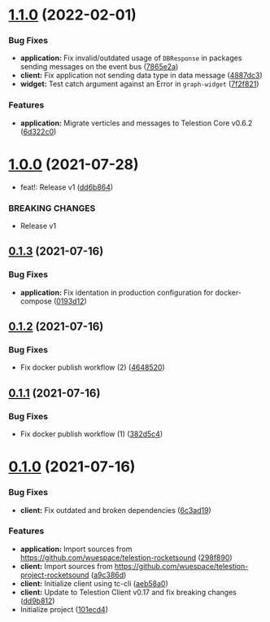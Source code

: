 # [1.1.0](https://github.com/wuespace/telestion-project-rocketsound/compare/v1.0.0...v1.1.0) (2022-02-01)


### Bug Fixes

* **application:** Fix invalid/outdated usage of `DBResponse` in packages sending messages on the event bus ([7865e2a](https://github.com/wuespace/telestion-project-rocketsound/commit/7865e2ab8a6507d756c4662ad376715963a63499))
* **client:** Fix application not sending data type in data message ([4887dc3](https://github.com/wuespace/telestion-project-rocketsound/commit/4887dc3bd612b2fe0a4faf1755f42433c2d6eac7))
* **widget:** Test catch argument against an Error in `graph-widget` ([7f2f821](https://github.com/wuespace/telestion-project-rocketsound/commit/7f2f82189565cf589dc77285b69815183a456f05))


### Features

* **application:** Migrate verticles and messages to Telestion Core v0.6.2 ([6d322c0](https://github.com/wuespace/telestion-project-rocketsound/commit/6d322c0dbbc6bc399b67d94ff7e58fa06d9269a4))



# [1.0.0](https://github.com/wuespace/telestion-project-rocketsound/compare/v0.1.3...v1.0.0) (2021-07-28)


* feat!: Release v1 ([dd6b864](https://github.com/wuespace/telestion-project-rocketsound/commit/dd6b864d075945fd0a0a09e104bc774afa0cadb0))


### BREAKING CHANGES

* Release v1



## [0.1.3](https://github.com/wuespace/telestion-project-rocketsound/compare/v0.1.2...v0.1.3) (2021-07-16)


### Bug Fixes

* **application:** Fix identation in production configuration for docker-compose ([0193d12](https://github.com/wuespace/telestion-project-rocketsound/commit/0193d1275f2f438d010e09b9b58a4577a9c5960e))



## [0.1.2](https://github.com/wuespace/telestion-project-rocketsound/compare/v0.1.1...v0.1.2) (2021-07-16)


### Bug Fixes

* Fix docker publish workflow (2) ([4648520](https://github.com/wuespace/telestion-project-rocketsound/commit/46485203051d060be06d4dbdc46e1e85250f02f4))



## [0.1.1](https://github.com/wuespace/telestion-project-rocketsound/compare/v0.1.0...v0.1.1) (2021-07-16)


### Bug Fixes

* Fix docker publish workflow (1) ([382d5c4](https://github.com/wuespace/telestion-project-rocketsound/commit/382d5c41120eb9d2dce530cf07867dfe786bca03))



# [0.1.0](https://github.com/wuespace/telestion-project-rocketsound/compare/101ecd40e039b88bf5bfb9e677d93251433e4a09...v0.1.0) (2021-07-16)


### Bug Fixes

* **client:** Fix outdated and broken dependencies ([6c3ad19](https://github.com/wuespace/telestion-project-rocketsound/commit/6c3ad19adf5ed11b8be8a9cbba19cf05ea653b00))


### Features

* **application:** Import sources from https://github.com/wuespace/telestion-rocketsound ([298f890](https://github.com/wuespace/telestion-project-rocketsound/commit/298f89032452827705b90166615de667f7ced13a))
* **client:** Import sources from https://github.com/wuespace/telestion-project-rocketsound ([a9c386d](https://github.com/wuespace/telestion-project-rocketsound/commit/a9c386dc40e5a37c1cb2ea6fd51e8f4ed0b78b5a))
* **client:** Initialize client using tc-cli ([aeb58a0](https://github.com/wuespace/telestion-project-rocketsound/commit/aeb58a0fb00a8c32fbb5038ec4e58bd194d7fa83))
* **client:** Update to Telestion Client v0.17 and fix breaking changes ([dd9b812](https://github.com/wuespace/telestion-project-rocketsound/commit/dd9b812f57bba346f30fb87ad277a57d0e4caa70))
* Initialize project ([101ecd4](https://github.com/wuespace/telestion-project-rocketsound/commit/101ecd40e039b88bf5bfb9e677d93251433e4a09))



